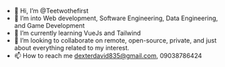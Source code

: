 - 👋 Hi, I’m @Teetwothefirst
- 👀 I’m into Web development, Software Engineering, Data Engineering, and Game Development
- 🌱 I’m currently learning VueJs and Tailwind 
- 💞️ I’m looking to collaborate on remote, open-source, private, and just about everything related to my interest.
- 📫 How to reach me dexterdavid835@gmail.com, 09038786424

<!---
Teetwothefirst/Teetwothefirst is a ✨ special ✨ repository because its `README.md` (this file) appears on your GitHub profile.
You can click the Preview link to take a look at your changes.
--->
